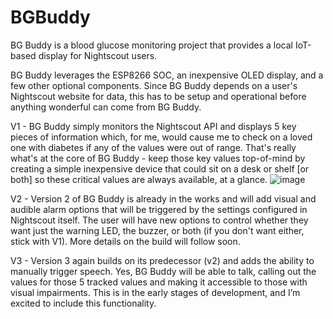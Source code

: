# BGBuddy
BG Buddy is a blood glucose monitoring project that provides a local IoT-based display for Nightscout users.

BG Buddy leverages the ESP8266 SOC, an inexpensive OLED display, and a few other optional components. Since BG Buddy depends on a user's Nightscout website for data, this has to be setup and operational before anything wonderful can come from BG Buddy.

V1 - BG Buddy simply monitors the Nightscout API and displays 5 key pieces of information which, for me, would cause me to check on a loved one with diabetes if any of the values were out of range. That's really what's at the core of BG Buddy - keep those key values top-of-mind by creating a simple inexpensive device that could sit on a desk or shelf [or both] so these critical values are always available, at a glance.
![image](https://user-images.githubusercontent.com/11561147/206937646-eebd5c93-2601-4517-baed-061cf33e25ca.png)

V2 - Version 2 of BG Buddy is already in the works and will add visual and audible alarm options that will be triggered by the settings configured in Nightscout itself. The user will have new options to control whether they want just the warning LED, the buzzer, or both (if you don't want either, stick with V1). More details on the build will follow soon.

V3 - Version 3 again builds on its predecessor (v2) and adds the ability to manually trigger speech. Yes, BG Buddy will be able to talk, calling out the values for those 5 tracked values and making it accessible to those with visual impairments. This is in the early stages of development, and I’m excited to include this functionality.
